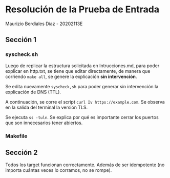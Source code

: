 # Resolución de la Prueba de Entrada

Maurizio Berdiales Díaz - 20202113E

## Sección 1

### syscheck.sh

Luego de replicar la estructura solicitada en Intrucciones.md, para poder explicar en http.txt, se tiene que editar directamente, de manera que corriendo `make all`, se genere la explicación **sin intervención**.

Se edita nuevamente `syscheck,sh` para poder generar sin intervención la explicación de DNS (TTL).

A continuación, se corre el script `curl Iv https://example.com`. Se observa en la salida del terminal la versión TLS.

Se ejecuta `ss -tuln`. Se explica por qué es importante cerrar los puertos que son innecesarios tener abiertos.

### Makefile

## Sección 2

Todos los target funcionan correctamente. Además de ser idempotente (no importa cuántas veces lo corramos, no se rompe).


